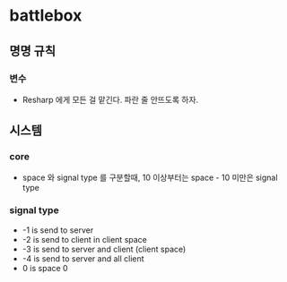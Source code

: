 ﻿# battlebox
## 명명 규칙
### 변수
* Resharp 에게 모든 걸 맡긴다. 파란 줄 안뜨도록 하자.

## 시스템
### core
* space 와 signal type 를 구분할때, 10 이상부터는 space - 10 미만은 signal type
### signal type
* -1 is send to server
* -2 is send to client in client space
* -3 is send to server and client (client space)
* -4 is send to server and all client
* 0 is space 0